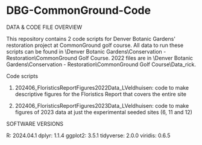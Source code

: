 # DBG-CommonGround-Code

DATA & CODE FILE OVERVIEW

This repository contains 2 code scripts for Denver Botanic Gardens' restoration project at CommonGround golf course. All data to run these scripts can be found in \Denver Botanic Gardens\Conservation - Restoration\CommonGround Golf Course. 2022 files are in \Denver Botanic Gardens\Conservation - Restoration\CommonGround Golf Course\Data_rick. 

Code scripts

1. 202406_FloristicsReportFigures2022Data_LVeldhuisen: code to make descriptive figures for the Floristics Report that covers the entire site

2. 202406_FloristicsReportFigures2023Data_LVeldhuisen: code to make figures of 2023 data at just the experimental seeded sites (6, 11 and 12)


SOFTWARE VERSIONS

R: 2024.04.1
dplyr: 1.1.4
ggplot2: 3.5.1
tidyverse: 2.0.0
viridis: 0.6.5
